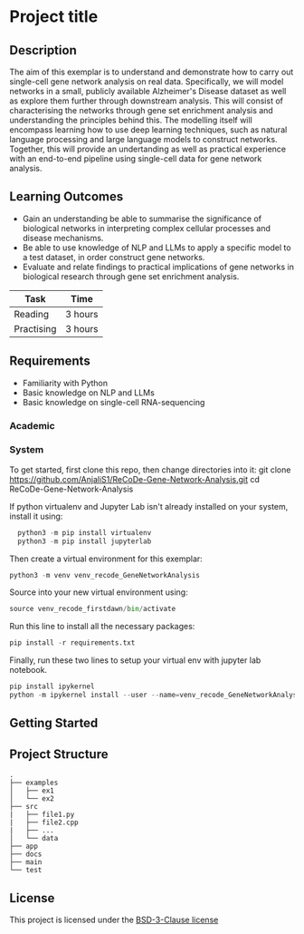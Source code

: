 <!-- Your Project title, make it sound catchy! -->

# Project title

<!-- Provide a short description to your project -->

## Description

The aim of this exemplar is to understand and demonstrate how to carry out single-cell gene network analysis on real data. Specifically, we will model networks in a small, publicly available Alzheimer's Disease dataset as well as explore them further through downstream analysis. This will consist of characterising the networks through gene set enrichment analysis and understanding the principles behind this. The modelling itself will encompass learning how to use deep learning techniques, such as natural language processing and large language models to construct networks. Together, this will provide an undertanding as well as practical experience with an end-to-end pipeline using single-cell data for gene network analysis.

<!-- What should the students going through your exemplar learn -->

## Learning Outcomes

- Gain an understanding be able to summarise the significance of biological networks in interpreting complex cellular processes and disease mechanisms.
- Be able to use knowledge of NLP and LLMs to apply a specific model to a test dataset, in order construct gene networks.
- Evaluate and relate findings to practical implications of gene networks in biological research through gene set enrichment analysis.

<!-- How long should they spend reading and practising using your Code.
Provide your best estimate -->

| Task       | Time    |
| ---------- | ------- |
| Reading    | 3 hours |
| Practising | 3 hours |

## Requirements

<!--
-->
- Familiarity with Python
- Basic knowledge on NLP and LLMs
- Basic knowledge on single-cell RNA-sequencing


### Academic

<!-- List the system requirements and how to obtain them, that can be as simple
as adding a hyperlink to as detailed as writting step-by-step instructions.
How detailed the instructions should be will vary on a case-by-case basis.

Here are some examples:

- 50 GB of disk space to hold Dataset X
- Anaconda
- Python 3.11 or newer
- Access to the HPC
-->

### System

<!-- Instructions on how the student should start going through the exemplar.

Structure this section as you see fit but try to be clear, concise and accurate
when writing your instructions.

For example:
Start by watching the introduction video,
then study Jupyter notebooks 1-3 in the `intro` folder
and attempt to complete exercise 1a and 1b.

Once done, start going through through the PDF in the `main` folder.
By the end of it you should be able to solve exercises 2 to 4.

A final exercise can be found in the `final` folder.

Solutions to the above can be found in `solutions`.
-->

To get started, first clone this repo, then change directories into it:
git clone https://github.com/AnjaliS1/ReCoDe-Gene-Network-Analysis.git
cd ReCoDe-Gene-Network-Analysis

If python virtualenv and Jupyter Lab isn't already installed on your system, install it using:
```python
  python3 -m pip install virtualenv
  python3 -m pip install jupyterlab
```
Then create a virtual environment for this exemplar:
```python
python3 -m venv venv_recode_GeneNetworkAnalysis
```
Source into your new virtual environment using:
```python
source venv_recode_firstdawn/bin/activate
```
Run this line to install all the necessary packages:
```python
pip install -r requirements.txt
```
Finally, run these two lines to setup your virtual env with jupyter lab notebook.
```python
pip install ipykernel
python -m ipykernel install --user --name=venv_recode_GeneNetworkAnalysis
```



## Getting Started

<!-- An overview of the files and folder in the exemplar.
Not all files and directories need to be listed, just the important
sections of your project, like the learning material, the code, the tests, etc.

A good starting point is using the command `tree` in a terminal(Unix),
copying its output and then removing the unimportant parts.

You can use ellipsis (...) to suggest that there are more files or folders
in a tree node.

-->

## Project Structure

```log
.
├── examples
│   ├── ex1
│   └── ex2
├── src
|   ├── file1.py
|   ├── file2.cpp
|   ├── ...
│   └── data
├── app
├── docs
├── main
└── test
```

<!-- Change this to your License. Make sure you have added the file on GitHub -->

## License

This project is licensed under the [BSD-3-Clause license](LICENSE.md)

